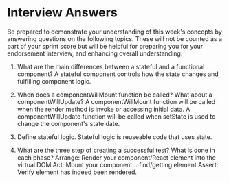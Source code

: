 # Interview Answers
Be prepared to demonstrate your understanding of this week's concepts by answering questions on the following topics. These will not be counted as a part of your sprint score but will be helpful for preparing you for your endorsement interview, and enhancing overall understanding.

1. What are the main differences between a stateful and a functional component?
    A stateful component controls how the state changes and fulfilling component logic.

2. When does a componentWillMount function be called? What about a componentWillUpdate?
    A componentWillMount function will be called when the render method is invoke or accessing initial data.
    A componentWillUpdate function will be called when setState is used to change the component's state date.

3. Define stateful logic.
    Stateful logic is reuseable code that uses state.

4. What are the three step of creating a successful test? What is done in each phase?
    Arrange: Render your component/React element into the virtual DOM
    Act: Mount your component... find/getting element
    Assert: Verify element has indeed been rendered.